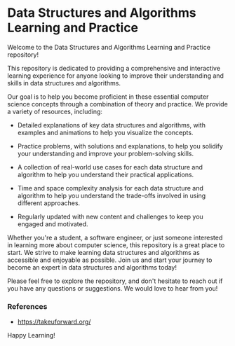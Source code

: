 # Data Structures and Algorithms Learning and Practice

Welcome to the Data Structures and Algorithms Learning and Practice repository!

This repository is dedicated to providing a comprehensive and interactive learning experience for anyone looking to improve their understanding and skills in data structures and algorithms.

Our goal is to help you become proficient in these essential computer science concepts through a combination of theory and practice. We provide a variety of resources, including:

- Detailed explanations of key data structures and algorithms, with examples and animations to help you visualize the concepts.

- Practice problems, with solutions and explanations, to help you solidify your understanding and improve your problem-solving skills.

- A collection of real-world use cases for each data structure and algorithm to help you understand their practical applications.

- Time and space complexity analysis for each data structure and algorithm to help you understand the trade-offs involved in using different approaches.

- Regularly updated with new content and challenges to keep you engaged and motivated.

Whether you're a student, a software engineer, or just someone interested in learning more about computer science, this repository is a great place to start. We strive to make learning data structures and algorithms as accessible and enjoyable as possible. Join us and start your journey to become an expert in data structures and algorithms today!

Please feel free to explore the repository, and don't hesitate to reach out if you have any questions or suggestions. We would love to hear from you!

### References
- https://takeuforward.org/

Happy Learning!
